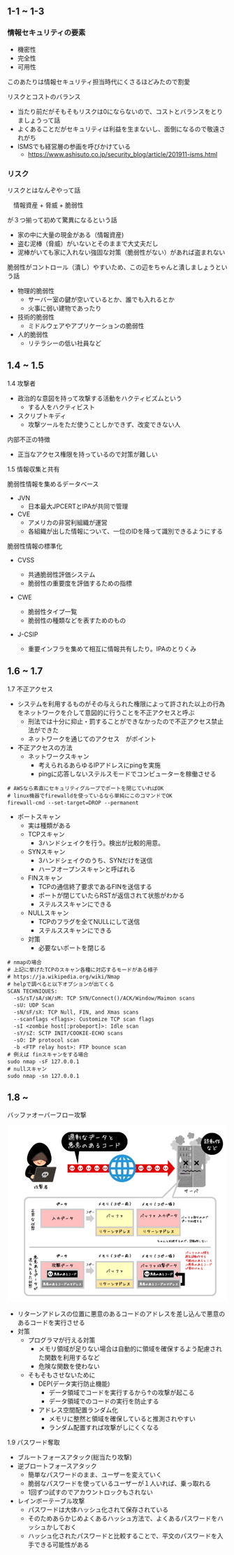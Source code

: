 ## 1-1 ~ 1-3

### 情報セキュリティの要素

- 機密性
- 完全性
- 可用性

このあたりは情報セキュリティ担当時代にくさるほどみたので割愛

リスクとコストのバランス

- 当たり前だがそもそもリスクは0にならないので、コストとバランスをとりましょうって話
- よくあることだがセキュリティは利益を生まないし、面倒になるので敬遠されがち
- ISMSでも経営層の参画を呼びかけている
  - https://www.ashisuto.co.jp/security_blog/article/201911-isms.html

### リスク

リスクとはなんぞやって話

　情報資産 + 脅威 + 脆弱性

が３つ揃って初めて驚異になるという話

- 家の中に大量の現金がある（情報資産)
- 盗む泥棒（脅威）がいないとそのままで大丈夫だし
- 泥棒がいても家に入れない強固な対策（脆弱性がない）があれば盗まれない

脆弱性がコントロール（潰し）やすいため、この辺をちゃんと潰しましょうという話

- 物理的脆弱性
  - サーバー室の鍵が空いているとか、誰でも入れるとか
  - 火事に弱い建物であったり
- 技術的脆弱性
  - ミドルウェアやアプリケーションの脆弱性
- 人的脆弱性
  - リテラシーの低い社員など

## 1.4 ~ 1.5

1.4 攻撃者

- 政治的な意図を持って攻撃する活動をハクティビズムという
  - する人をハクティビスト
- スクリプトキディ
  - 攻撃ツールをただ使うことしかできず、改変できない人

内部不正の特徴

- 正当なアクセス権限を持っているので対策が難しい


1.5 情報収集と共有

脆弱性情報を集めるデータベース

- JVN
  - 日本最大JPCERTとIPAが共同で管理
- CVE
  - アメリカの非営利組織が運営
  - 各組織が出した情報について、一位のIDを降って識別できるようにする

脆弱性情報の標準化

- CVSS
  - 共通脆弱性評価システム
  - 脆弱性の重要度を評価するための指標

- CWE
  - 脆弱性タイプ一覧
  - 脆弱性の種類などを表すためのもの

- J-CSIP
  - 重要インフラを集めて相互に情報共有したり。IPAのとりくみ

## 1.6 ~ 1.7

1.7 不正アクセス

- システムを利用するものがその与えられた権限によって許された以上の行為をネットワークを介して意図的に行うことを不正アクセスと呼ぶ
  - 刑法では十分に抑止・罰することができなかったので不正アクセス禁止法ができた
  - ネットワークを通じてのアクセス　がポイント
- 不正アクセスの方法
  - ネットワークスキャン
    - 考えられるあらゆるIPアドレスにpingを実施
    - pingに応答しないステルスモードでコンピューターを稼働させる

```
# AWSなら素直にセキュリティグループでポートを閉じていればOK
# linux機器でfirewalldを使っているなら単純にこのコマンドでOK
firewall-cmd --set-target=DROP --permanent
```

- ポートスキャン
  - 実は種類がある
  - TCPスキャン
    - 3ハンドシェイクを行う。検出が比較的用意。
  - SYNスキャン
    - 3ハンドシェイクのうち、SYNだけを送信
    - ハーフオープンスキャンと呼ばれる
  - FINスキャン
    - TCPの通信終了要求であるFINを送信する
    - ポートが閉じていたらRSTが返信されて状態がわかる
    - ステルススキャンにできる
  - NULLスキャン
    - TCPのフラグを全てNULLにして送信
    - ステルススキャンにできる
  - 対策
    - 必要ないポートを閉じる

```
# nmapの場合
# 上記に挙げたTCPのスキャン各種に対応するモードがある様子
# https://ja.wikipedia.org/wiki/Nmap
# helpで調べると以下オプションが出てくる
SCAN TECHNIQUES:
  -sS/sT/sA/sW/sM: TCP SYN/Connect()/ACK/Window/Maimon scans
  -sU: UDP Scan
  -sN/sF/sX: TCP Null, FIN, and Xmas scans
  --scanflags <flags>: Customize TCP scan flags
  -sI <zombie host[:probeport]>: Idle scan
  -sY/sZ: SCTP INIT/COOKIE-ECHO scans
  -sO: IP protocol scan
  -b <FTP relay host>: FTP bounce scan
# 例えば finスキャンをする場合
sudo nmap -sF 127.0.0.1
# nullスキャン
sudo nmap -sn 127.0.0.1
```

## 1.8 ~

バッファオーバーフロー攻撃

![バッファオーバーフロー攻撃](/images/buffer_overflow.png)

- リターンアドレスの位置に悪意のあるコードのアドレスを差し込んで悪意のあるコードを実行させる
- 対策
  - プログラマが行える対策
    - メモリ領域が足りない場合は自動的に領域を確保するよう配慮された関数を利用するなど
    - 危険な関数を使わない
  - そもそもさせないために
    - DEP(データ実行防止機能)
      - データ領域でコードを実行するから↑の攻撃が起こる
      - データ領域でのコードの実行を防止する
    - アドレス空間配置ランダム化
      - メモリに整然と領域を確保していると推測されやすい
      - ランダム配置すれば攻撃がしにくくなる

1.9 パスワード奪取

- ブルートフォースアタック(総当たり攻撃)
- 逆ブロートフォースアタック
  - 簡単なパスワードのまま、ユーザーを変えていく
  - 脆弱なパスワードを使っているユーザーが１人いれば、乗っ取れる
  - 1回ずつ試すのでアカウントロックもされない
- レインボーテーブル攻撃
  - パスワードは大体ハッシュ化されて保存されている
  - そのためあらかじめよくあるハッシュ方法で、よくあるパスワードをハッシュかしておく
  - ハッシュ化されたパスワードと比較することで、平文のパスワードを入手できる可能性がある